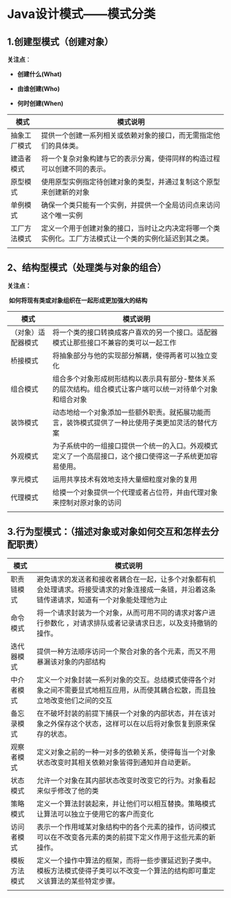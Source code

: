 # Java设计模式——模式分类



## 1.创建型模式（创建对象）

**关注点**：

- **创建什么(What)**

- **由谁创建(Who)**

- **何时创建(When)**

| 模式         | 模式说明                                                     |
| ------------ | ------------------------------------------------------------ |
| 抽象工厂模式 | 提供一个创建一系列相关或依赖对象的接口，而无需指定他们的具体类。 |
| 建造者模式   | 将一个复杂对象构建与它的表示分离，使得同样的构造过程可以创建不同的表示。 |
| 原型模式     | 使用原型实例指定待创建对象的类型，并通过复制这个原型来创建新的对象 |
| 单例模式     | 确保一个类只能有一个实例，并提供一个全局访问点来访问这个唯一实例 |
| 工厂方法模式 | 定义一个用于创建对象的接口，当时让之内决定将哪一个类实例化。工厂方法模式让一个类的实例化延迟到其之类。 |
|              |                                                              |

## 2、结构型模式（处理类与对象的组合）

**关注点：**

​	**如何将现有类或对象组织在一起形成更加强大的结构**

| 模式               | 模式说明                                                     |
| ------------------ | ------------------------------------------------------------ |
| （对象）适配器模式 | 将一个类的接口转换成客户喜欢的另一个接口。适配器模式让那些接口不兼容的类可以一起工作 |
| 桥接模式           | 将抽象部分与他的实现部分解耦，使得两者可以独立变化           |
| 组合模式           | 组合多个对象形成树形结构以表示具有部分-整体关系的层次结构。组合模式让客户端可以统一对待单个对象和组合对象 |
| 装饰模式           | 动态地给一个对象添加一些额外职责。就拓展功能而言，装饰模式提供了一种比使用子类更加灵活的替代方案 |
| 外观模式           | 为子系统中的一组接口提供一个统一的入口。外观模式定义了一个高层接口，这个接口使得这一子系统更加容易使用。 |
| 享元模式           | 运用共享技术有效地支持大量细粒度对象的复用                   |
| 代理模式           | 给摸一个对象提供一个代理或者占位符，并由代理对象来控制对原对象的访问 |
|                    |                                                              |

## 3.行为型模式：（描述对象或对象如何交互和怎样去分配职责）

| 模式         | 模式说明                                                     |
| ------------ | ------------------------------------------------------------ |
| 职责链模式   | 避免请求的发送者和接收者耦合在一起，让多个对象都有机会处理请求。将接受请求的对象连接成一条链，并沿着这条链传递请求，知道有一个对象能处理他为止 |
| 命令模式     | 将一个请求封装为一个对象，从而可用不同的请求对客户进行参数化 ，对请求排队或者记录请求日志，以及支持撤销的操作。 |
| 迭代器模式   | 提供一种方法顺序访问一个聚合对象的各个元素，而又不用暴漏该对象的内部结构 |
| 中介者模式   | 定义一个对象封装一系列对象的交互。总结模式使得各个对象之间不需要显式地相互应用，从而使其耦合松散，而且独立地改变他们之间的交互 |
| 备忘录模式   | 在不破坏封装的前提下捕获一个对象的内部状态，并在该对象之外保存这个状态，这样可以在以后将对象恢复到原来保存的状态。 |
| 观察者模式   | 定义对象之前的一种一对多的依赖关系，使得每当一个对象状态改变时其相关依赖对象皆得到通知并自动更新。 |
| 状态模式     | 允许一个对象在其内部状态改变时改变它的行为。对象看起来似乎修改了他的类 |
| 策略模式     | 定义一个算法封装起来，并让他们可以相互替换。策略模式让算法可以独立于使用它的客户而变化 |
| 访问者模式   | 表示一个作用域某对象结构中的各个元素的操作，访问模式可以在不改变各元素的类的前提下定义作用于这些元素的新操作。 |
| 模板方法模式 | 定义一个操作中算法的框架，而将一些步骤延迟到子类中。模板方法模式使得子类可以不改变一个算法的结构即可重定义该算法的某些特定步骤。 |
|              |                                                              |

